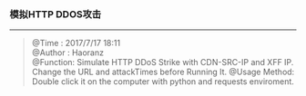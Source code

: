 ### 模拟HTTP DDOS攻击 ###

----------
> @Time    : 2017/7/17 18:11  
> @Author  : Haoranz  
> @Function: Simulate HTTP DDoS Strike with CDN-SRC-IP and XFF IP. Change the URL and attackTimes before Running It.
> @Usage Method: Double click it on the computer with python and requests enviroment.